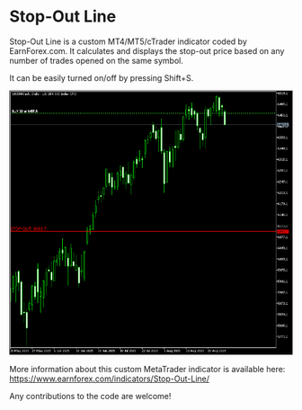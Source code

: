 # Stop-Out Line

Stop-Out Line is a custom MT4/MT5/cTrader indicator coded by EarnForex.com. It calculates and displays the stop-out price based on any number of trades opened on the same symbol.

It can be easily turned on/off by pressing Shift+S.

![Example of the stop-out line display for two buy trades](https://github.com/EarnForex/Stop-Out-Line/blob/main/stop-out-line-example-buy-trades.png)

More information about this custom MetaTrader indicator is available here: https://www.earnforex.com/indicators/Stop-Out-Line/

Any contributions to the code are welcome!

